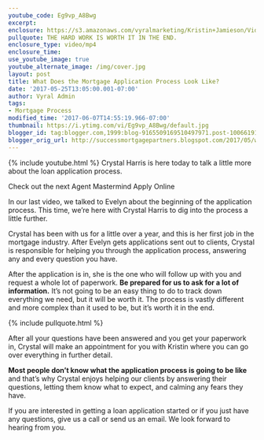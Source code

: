```yaml
---
youtube_code: Eg9vp_A8Bwg
excerpt:
enclosure: https://s3.amazonaws.com/vyralmarketing/Kristin+Jamieson/Videos/Orlando+Mortgages-+A+Little+More+About+Mortgage+Applications.mp4
pullquote: THE HARD WORK IS WORTH IT IN THE END.
enclosure_type: video/mp4
enclosure_time:
use_youtube_image: true
youtube_alternate_image: /img/cover.jpg
layout: post
title: What Does the Mortgage Application Process Look Like?
date: '2017-05-25T13:05:00.001-07:00'
author: Vyral Admin
tags:
- Mortgage Process
modified_time: '2017-06-07T14:55:19.966-07:00'
thumbnail: https://i.ytimg.com/vi/Eg9vp_A8Bwg/default.jpg
blogger_id: tag:blogger.com,1999:blog-9165509169510497971.post-1006619150411952382
blogger_orig_url: http://successmortgagepartners.blogspot.com/2017/05/what-does-mortgage-application-process.html
---
```

{% include youtube.html %}
Crystal Harris is here today to talk a little more about the loan application process.

Check out the next Agent Mastermind
Apply Online

In our last video, we talked to Evelyn about the beginning of the application process. This time, we’re here with Crystal Harris to dig into the process a little further.

Crystal has been with us for a little over a year, and this is her first job in the mortgage industry. After Evelyn gets applications sent out to clients, Crystal is responsible for helping you through the application process, answering any and every question you have.

After the application is in, she is the one who will follow up with you and request a whole lot of paperwork. **Be prepared for us to ask for a lot of information.** It’s not going to be an easy thing to do to track down everything we need, but it will be worth it. The process is vastly different and more complex than it used to be, but it’s worth it in the end.

{% include pullquote.html %}

After all your questions have been answered and you get your paperwork in, Crystal will make an appointment for you with Kristin where you can go over everything in further detail.

**Most people don’t know what the application process is going to be like** and that’s why Crystal enjoys helping our clients by answering their questions, letting them know what to expect, and calming any fears they have.

If you are interested in getting a loan application started or if you just have any questions, give us a call or send us an email. We look forward to hearing from you.
